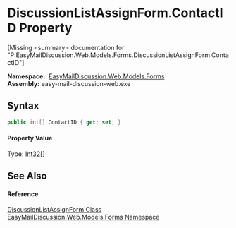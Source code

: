DiscussionListAssignForm.ContactID Property
===========================================

[Missing &lt;summary> documentation for "P:EasyMailDiscussion.Web.Models.Forms.DiscussionListAssignForm.ContactID"]


  **Namespace:**  [EasyMailDiscussion.Web.Models.Forms][1]  
  **Assembly:** easy-mail-discussion-web.exe

Syntax
------

```csharp
public int[] ContactID { get; set; }
```

#### Property Value
Type: [Int32][2][]

See Also
--------

#### Reference
[DiscussionListAssignForm Class][3]  
[EasyMailDiscussion.Web.Models.Forms Namespace][1]  

[1]: ../README.md
[2]: https://docs.microsoft.com/dotnet/api/system.int32
[3]: README.md